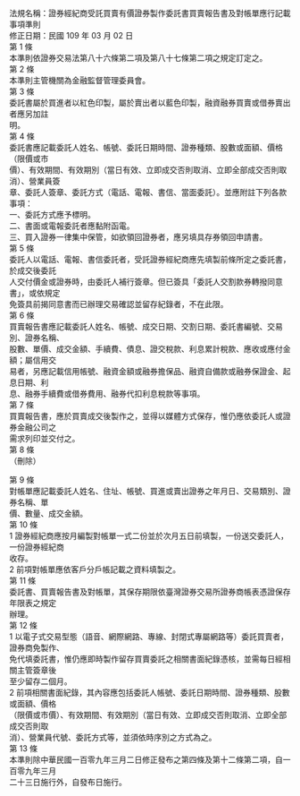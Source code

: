 法規名稱：證券經紀商受託買賣有價證券製作委託書買賣報告書及對帳單應行記載事項準則  
修正日期：民國 109 年 03 月 02 日  
第 1 條  
本準則依證券交易法第八十六條第二項及第八十七條第二項之規定訂定之。  
第 2 條  
本準則主管機關為金融監督管理委員會。  
第 3 條  
委託書屬於買進者以紅色印製，屬於賣出者以藍色印製，融資融券買賣或借券賣出者應另加註  
明。  
第 4 條  
委託書應記載委託人姓名、帳號、委託日期時間、證券種類、股數或面額、價格（限價或市  
價）、有效期間、有效期別（當日有效、立即成交否則取消、立即全部成交否則取消）、營業員簽  
章、委託人簽章、委託方式（電話、電報、書信、當面委託）。並應附註下列各款事項：  
一、委託方式應予標明。  
二、書面或電報委託者應黏附函電。  
三、買入證券一律集中保管，如欲領回證券者，應另填具存券領回申請書。  
第 5 條  
委託人以電話、電報、書信委託者，受託證券經紀商應先填製前條所定之委託書，於成交後委託  
人交付價金或證券時，由委託人補行簽章。但已簽具「委託人交割款券轉撥同意書」，或依規定  
免簽具前揭同意書而已辦理交易確認並留存紀錄者，不在此限。  
第 6 條  
買賣報告書應記載委託人姓名、帳號、成交日期、交割日期、委託書編號、交易別、證券名稱、  
股數、單價、成交金額、手續費、債息、證交稅款、利息累計稅款、應收或應付金額；屬信用交  
易者，另應記載信用帳號、融資金額或融券擔保品、融資自備款或融券保證金、起息日期、利  
息、融券手續費或借券費用、融券代扣利息稅款等事項。  
第 7 條  
買賣報告書，應於買賣成交後製作之，並得以媒體方式保存，惟仍應依委託人或證券金融公司之  
需求列印並交付之。  
第 8 條  
（刪除）  


第 9 條  
對帳單應記載委託人姓名、住址、帳號、買進或賣出證券之年月日、交易類別、證券名稱、單  
價、數量、成交金額。  
第 10 條  
1 證券經紀商應按月編製對帳單一式二份並於次月五日前填製，一份送交委託人，一份證券經紀商  
收存。  
2 前項對帳單應依客戶分戶帳記載之資料填製之。  
第 11 條  
委託書、買賣報告書及對帳單，其保存期限依臺灣證券交易所證券商帳表憑證保存年限表之規定  
辦理。  
第 12 條  
1 以電子式交易型態（語音、網際網路、專線、封閉式專屬網路等）委託買賣者，證券商免製作、  
免代填委託書，惟仍應即時製作留存買賣委託之相關書面紀錄憑核，並需每日經相關主管簽章後  
至少留存二個月。  
2 前項相關書面紀錄，其內容應包括委託人帳號、委託日期時間、證券種類、股數或面額、價格  
（限價或市價）、有效期間、有效期別（當日有效、立即成交否則取消、立即全部成交否則取  
消）、營業員代號、委託方式等，並須依時序別之方式為之。  
第 13 條  
本準則除中華民國一百零九年三月二日修正發布之第四條及第十二條第二項，自一百零九年三月  
二十三日施行外，自發布日施行。  


